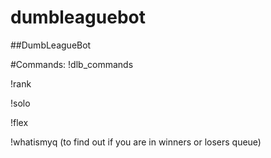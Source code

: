 # dumbleaguebot

##DumbLeagueBot

#Commands:
!dlb_commands

!rank

!solo

!flex

!whatismyq (to find out if you are in winners or losers queue)
